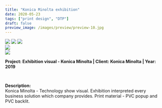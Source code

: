 ```yaml
---
title: "Konica Minolta exhibition"
date: 2020-05-23
tags: ["print design", "DTP"]
draft: false
preview_image: /images/preview/preview-10.jpg
---
```




<div class="col-adapt-single col">


<img class="my-2" src = "/images/print-design-dtp-konica-minolta/content-print-design-dtp-konica-minolta-1.jpg">

<img class="my-2" src = "/images/print-design-dtp-konica-minolta/content-print-design-dtp-konica-minolta-2.jpg">

<img class="my-2" src = "/images/print-design-dtp-konica-minolta/content-print-design-dtp-konica-minolta-3.jpg">


<div class="row-adapt-double row" style="margin: 0 !important;">
<div class="col mr-2" style="padding: 0 !important;">
<img class="my-2" src = "/images/print-design-dtp-konica-minolta/content-print-design-dtp-konica-minolta-4.jpg">
</div>
<div class="col ml-2" style="padding: 0 !important;">
<img class="my-2" src = "/images/print-design-dtp-konica-minolta/content-print-design-dtp-konica-minolta-5.jpg">
</div>
</div>


</div>


<div class="col-adapt-single col" style="margin-bottom: 5rem !important;">

	
**Project: Exhibition visual - Konica Minolta | Client: Konica Minolta | Year: 2019**

<br>

**Description:**
<br>
Konica Minolta - Technology show visual. Exhibition interpreted every business solution which company provides. Print material - PVC popup and PVC backlit.

</div>


